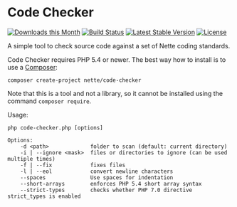 Code Checker
============

[![Downloads this Month](https://img.shields.io/packagist/dm/nette/code-checker.svg)](https://packagist.org/packages/nette/code-checker)
[![Build Status](https://travis-ci.org/nette/code-checker.svg?branch=master)](https://travis-ci.org/nette/code-checker)
[![Latest Stable Version](https://poser.pugx.org/nette/code-checker/v/stable)](https://github.com/nette/code-checker/releases)
[![License](https://img.shields.io/badge/license-New%20BSD-blue.svg)](https://github.com/nette/code-checker/blob/master/license.md)

A simple tool to check source code against a set of Nette coding standards.

Code Checker requires PHP 5.4 or newer. The best way how to install is to use a [Composer](https://doc.nette.org/composer):

```
composer create-project nette/code-checker
```
Note that this is a tool and not a library, so it cannot be installed using the command `composer require`.

Usage:

```
php code-checker.php [options]

Options:
	-d <path>             folder to scan (default: current directory)
	-i | --ignore <mask>  files or directories to ignore (can be used multiple times)
	-f | --fix            fixes files
	-l | --eol            convert newline characters
	--spaces              Use spaces for indentation
	--short-arrays        enforces PHP 5.4 short array syntax
	--strict-types        checks whether PHP 7.0 directive strict_types is enabled
```

